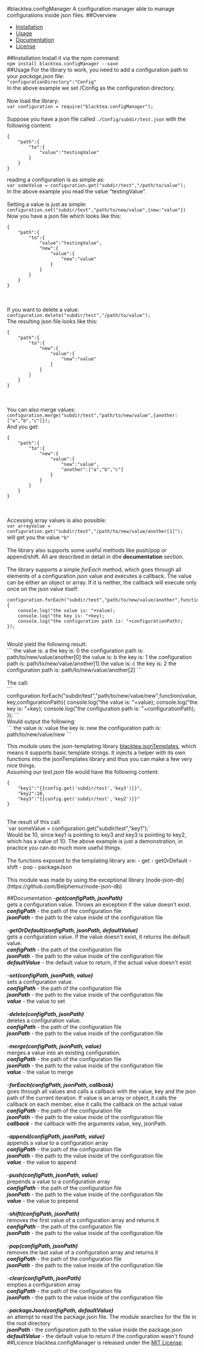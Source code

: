 #blacktea.configManager
A configuration manager able to manage configurations inside json files.
##Overview
* [Installation](#installation)
* [Usage](#usage)
* [Documentation](#documentation)
* [License](#license)

##Installation
Install it via the npm command:<br/>
`npm install blacktea.configManager --save`<br/>
##Usage
For the library to work, you need to add a configuration path to your *package.json* file:<br/>
`"configurationDirectory":"Config"`<br/>
In the above example we set /Config as the configuration directory.<br/><br/>
Now load the library:<br/>
`var configuration = require("blacktea.configManager");`<br/><br/>
Suppose you have a json file called `./Config/subdir/test.json` with the following content:<br/>
```
{
    "path":{
        "to":{
            "value":"testingValue"
        }
    }
}
```
reading a configuration is as simple as:<br/>
`var someValue = configuration.get("subdir/test","/path/to/value");`<br/>
In the above example you read the value "testingValue". <br/><br/>
Setting a value is just as simple:<br/>
`configuration.set("subdir/test","path/to/new/value",{new:"value"})`<br/>
Now you have a json file which looks like this:<br/>
```
{
    "path":{
        "to":{
            "value":"testingValue",
            "new":{
                "value":{
                    "new":"value"
                }
            }
        }
    }
}
```
<br/><br/>
If you want to delete a value:<br/>
`configuration.delete("subdir/test","/path/to/value");`<br/>
The resulting json file looks like this:<br/>
```
{
    "path":{
        "to":{
            "new":{
                "value":{
                    "new":"value"
                }
            }
        }
    }
}
```
<br/><br/>
You can also merge values:<br/>
`configuration.merge("subdir/test","path/to/new/value",{another:["a","b","c"]});`
<br/>
And you get:<br/>
```
{
    "path":{
        "to":{
            "new":{
                "value":{
                    "new":"value",
                    "another":["a","b","c"]
                }
            }
        }
    }
}
```
<br/><br/>
Accessing array values is also possible:<br/>
`var arrayValue = configuration.get("subdir/test","/path/to/new/value/another[1]");`
<br/>
will get you the value `"b"`<br/></br>
The library also supports some useful methods like push/pop or append/shift. All are described in detail in dhe **documentation** section.<br/><br/>
The library supports a simple *forEach* method, which goes through all elements of a configuration json value and executes a callback. The value can be either an object or array. If it is neither, the callback will execute only once on the json value itself:<br/>
```
configuration.forEach("subdir/test","path/to/new/value/another",function(value,key,configurationPath){
    console.log("the value is: "+value);
    console.log("the key is: "+key);
    console.log("the configuration path is: "+configurationPath);
});
```
<br/>
Would yield the following result:<br/>
```
the value is: a
the key is: 0
the configuration path is: path/to/new/value/another[0]
the value is: b
the key is: 1
the configuration path is: path/to/new/value/another[1]
the value is: c
the key is: 2
the configuration path is: path/to/new/value/another[2]
```
<br/><br/>The call:<br/>
```
configuration.forEach("subdir/test","path/to/new/value/new",function(value,key,configurationPath){
    console.log("the value is: "+value);
    console.log("the key is: "+key);
    console.log("the configuration path is: "+configurationPath);
});
```
<br/>
Would output the following:<br/>
```
the value is: value
the key is: new
the configuration path is: path/to/new/value/new
```
<br/>

This module uses the json-templating library [blacktea.jsonTemplates](https://github.com/itd24/blacktea.jsonTemplates), which means it supports basic template strings. It injects a helper with its own functions into the jsonTemplates library and thus you can make a few very nice things.
<br/>
Assuming our *test.json* file would have the following content:<br/>
```
{
    "key1":"{{config.get('subdir/test','key3')}}",
    "key2":10,
    "key3":"{{config.get('subdir/test','key2')}}"
}
```
<br/>
The result of this call:<br/>
`var someValue = configuration.get("subdir/test","key1");`
<br/>
Would be 10, since key1 is pointing to key3 and key3 is pointing to key2, which has a value of 10. The above example is just a demonstration, in practice you can do much more useful things.<br/><br/>
The functions exposed to the templating library are:
- get
- getOrDefault
- shift
- pop
- packageJson
<br/><br/>
This module was made by using the exceptional library [node-json-db](https://github.com/Belphemur/node-json-db)

##Documentation
-***get(configPath, jsonPath)***<br/>
gets a configuration value. Throws an exception if the value doesn't exist.<br/>
***configPath*** - the path of the configuration file<br/>
***jsonPath*** - the path to the value inside of the configuration file<br/>
<br/>
-***getOrDefault(configPath, jsonPath, defaultValue)***<br/>
gets a configuration value. If the value doesn't exist, it returns the default value.<br/>
***configPath*** - the path of the configuration file<br/>
***jsonPath*** - the path to the value inside of the configuration file<br/>
***defaultValue*** - the default value to return, if the actual value doesn't exist<br/>
<br/>
-***set(configPath, jsonPath, value)***<br/>
sets a configuration value.<br/>
***configPath*** - the path of the configuration file<br/>
***jsonPath*** - the path to the value inside of the configuration file<br/>
***value*** - the value to set<br/>
<br/>
-***delete(configPath, jsonPath)***<br/>
deletes a configuration value.<br/>
***configPath*** - the path of the configuration file<br/>
***jsonPath*** - the path to the value inside of the configuration file<br/>
<br/>
-***merge(configPath, jsonPath, value)***<br/>
merges a value into an existing configuration.<br/>
***configPath*** - the path of the configuration file<br/>
***jsonPath*** - the path to the value inside of the configuration file<br/>
***value*** - the value to merge<br/>
<br/>
-***forEach(configPath, jsonPath, callbask)***<br/>
goes through all values and calls a callback with the value, key and the json path of the current iteration. If value is an array or object, it calls the callback on each member, else it calls the callback on the actual value<br/>
***configPath*** - the path of the configuration file<br/>
***jsonPath*** - the path to the value inside of the configuration file<br/>
***callback*** - the callback with the arguments value, key, jsonPath.<br/>
<br/>
-***append(configPath, jsonPath, value)***<br/>
appends a value to a configuration array<br/>
***configPath*** - the path of the configuration file<br/>
***jsonPath*** - the path to the value inside of the configuration file<br/>
***value*** - the value to append<br/>
<br/>
-***push(configPath, jsonPath, value)***<br/>
prepends a value to a configuration array<br/>
***configPath*** - the path of the configuration file<br/>
***jsonPath*** - the path to the value inside of the configuration file<br/>
***value*** - the value to prepend<br/>
<br/>
-***shift(configPath, jsonPath)***<br/>
removes the first value of a configuration array and returns it<br/>
***configPath*** - the path of the configuration file<br/>
***jsonPath*** - the path to the value inside of the configuration file<br/>
<br/>
-***pop(configPath, jsonPath)***<br/>
removes the last value of a configuration array and returns it<br/>
***configPath*** - the path of the configuration file<br/>
***jsonPath*** - the path to the value inside of the configuration file<br/>
<br/>
-***clear(configPath, jsonPath)***<br/>
empties a configuration array<br/>
***configPath*** - the path of the configuration file<br/>
***jsonPath*** - the path to the value inside of the configuration file<br/>
<br/>
-***packageJson(configPath, defaultValue)***<br/>
an attempt to read the package.json file. The module searches for the file in the root directory<br/>
***jsonPath*** - the configuration path to the value inside the package.json<br/>
***defaultValue*** - the default value to return if the configuration wasn't found
##Licence
blacktea.configManager is released under the [MIT License](http://www.opensource.org/licenses/MIT).
